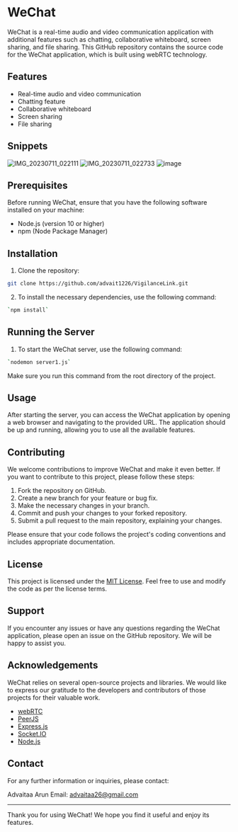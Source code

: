# WeChat

WeChat is a real-time audio and video communication application with additional features such as chatting, collaborative whiteboard, screen sharing, and file sharing. This GitHub repository contains the source code for the WeChat application, which is built using webRTC technology.

## Features

- Real-time audio and video communication
- Chatting feature
- Collaborative whiteboard
- Screen sharing
- File sharing

## Snippets
![IMG_20230711_022111](https://github.com/advait1226/WeMeet/assets/106689452/04d3d630-d1db-4770-b1a1-0ba66a215f93)
![IMG_20230711_022733](https://github.com/advait1226/WeMeet/assets/106689452/8da71428-7afb-4d5c-9452-0fac2971f454)
![image](https://github.com/advait1226/WeMeet/assets/106689452/7dfd6b9c-f382-4ed2-8c3e-72127bb5d856)



## Prerequisites

Before running WeChat, ensure that you have the following software installed on your machine:

- Node.js (version 10 or higher)
- npm (Node Package Manager)

## Installation

1. Clone the repository:

```bash
git clone https://github.com/advait1226/VigilanceLink.git
```

2. To install the necessary dependencies, use the following command:

```bash
`npm install`
```

## Running the Server

1. To start the WeChat server, use the following command:

```bash
`nodemon server1.js`
```


Make sure you run this command from the root directory of the project.

## Usage

After starting the server, you can access the WeChat application by opening a web browser and navigating to the provided URL. The application should be up and running, allowing you to use all the available features.

## Contributing

We welcome contributions to improve WeChat and make it even better. If you want to contribute to this project, please follow these steps:

1. Fork the repository on GitHub.
2. Create a new branch for your feature or bug fix.
3. Make the necessary changes in your branch.
4. Commit and push your changes to your forked repository.
5. Submit a pull request to the main repository, explaining your changes.

Please ensure that your code follows the project's coding conventions and includes appropriate documentation.

## License

This project is licensed under the [MIT License](LICENSE). Feel free to use and modify the code as per the license terms.

## Support

If you encounter any issues or have any questions regarding the WeChat application, please open an issue on the GitHub repository. We will be happy to assist you.

## Acknowledgements

WeChat relies on several open-source projects and libraries. We would like to express our gratitude to the developers and contributors of those projects for their valuable work.

- [webRTC](https://webrtc.org/)
- [PeerJS](https://peerjs.com/)
- [Express.js](https://expressjs.com/)
- [Socket.IO](https://socket.io/)
- [Node.js](https://nodejs.org/)

## Contact

For any further information or inquiries, please contact:

Advaitaa Arun
Email: advaitaa26@gmail.com

---
Thank you for using WeChat! We hope you find it useful and enjoy its features.


